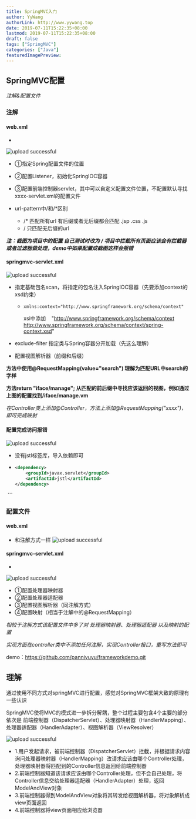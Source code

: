 ```yaml
---
title: SpringMVC入门
author: YyWang
authorLink: http://www.yywang.top
date: 2019-07-11T15:22:35+08:00
lastmod: 2019-07-11T15:22:35+08:00
draft: false
tags: ["SpringMVC"]
categories: ["Java"]
featuredImagePreview: 
---
```

## SpringMVC配置

*注解&配置文件*

### 注解

#### web.xml

- 
![upload successful](/images/pasted-5.png)

- ①指定Spring配置文件的位置

- ②配置Listener，初始化SpringIOC容器

- ③配置前端控制器servlet，其中可以自定义配置文件位置，不配置默认寻找xxxx-servlet.xml的配置文件

- url-pattern中/和/*区别

  - /*    匹配所有url  有后缀或者无后缀都会匹配   .jsp  .css  .js
  - /      只匹配无后缀的url

  

***注：截图为项目中的配置  自己测试时改为 /  项目中拦截所有页面应该会有拦截器或者过滤器做处理，demo中如果配置成截图这样会报错***

#### springmvc-servlet.xml


![upload successful](/images/pasted-6.png)

- 指定基础包名scan，将指定的包名注入SpringIOC容器（先要添加context的xsd约束）

  - ```
    xmlns:context="http://www.springframework.org/schema/context"
    ```
    xsi中添加 
    "http://www.springframework.org/schema/context       http://www.springframework.org/schema/context/spring-context.xsd"


- exclude-filter 指定类与Spring容器分开加载（先这么理解）

- 配置视图解析器（前缀和后缀）

  

**方法中使用@RequestMapping(value="search")  理解为匹配URL中search的字样**

**方法return "iface/manage";  从匹配的前后缀中寻找应该返回的视图，例如通过上图的配置找到/iface/manage.vm**

*在Controller类上添加@Controller，方法上添加@RequestMapping("xxxx")，即可完成映射*
#### 配置完成访问报错


![upload successful](/images/pasted-7.png)

- 没有jstl标签库，导入依赖即可

- ```XML
  <dependency>  
      <groupId>javax.servlet</groupId>  
      <artifactId>jstl</artifactId>  
  </dependency>
  ```

### 配置文件
#### web.xml
+ 和注解方式一样
![upload successful](/images/pasted-8.png)
#### springmvc-servlet.xml
+ 
![upload successful](/images/pasted-9.png)
+ ①配置处理器映射器
+ ②配置处理器适配器
+ ③配置视图解析器（同注解方式）
+ ④配置映射（相当于注解中的@RequestMapping）

*相较于注解方式该配置文件中多了对 处理器映射器、处理器适配器 以及映射的配置*

*实现方面在controller类中不添加任何注解，实现Controller接口，重写方法即可*
 
demo：https://github.com/panniyuyu/frameworkdemo.git

## 理解
通过使用不同方式对springMVC进行配置，感觉对SpringMVC框架大致的原理有一些认识

SpringMVC使将MVC的模式进一步拆分解耦，整个过程主要包含4个主要的部分依次是 前端控制器（DispatcherServlet）、处理器映射器（HandlerMapping）、处理器适配器（HandlerAdapter）、视图解析器（ViewResolver）

![upload successful](/images/pasted-10.png)
+ 1.用户发起请求，被前端控制器（DispatcherServlet）拦截，并根据请求内容询问处理器映射器（HandlerMapping）改请求应该由哪个Controller处理，处理器映射器将匹配到的Controller信息返回给前端控制器
+ 2.前端控制器知道该请求应该由哪个Controller处理，但不会自己处理，将Controller信息交给处理器适配器（HandlerAdapter）处理，返回ModelAndView对象
+ 3.前端控制器得到ModelAndView对象将其转发给视图解析器，将对象解析成view页面返回
+ 4.前端控制器将view页面相应给浏览器
